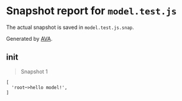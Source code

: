 # Snapshot report for `model.test.js`

The actual snapshot is saved in `model.test.js.snap`.

Generated by [AVA](https://avajs.dev).

## init

> Snapshot 1

    [
      'root─>hello model!',
    ]
